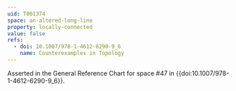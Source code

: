 ```yaml
---
uid: T001374
space: an-altered-long-line
property: locally-connected
value: false
refs:
  - doi: 10.1007/978-1-4612-6290-9_6
    name: Counterexamples in Topology
---
```

Asserted in the General Reference Chart for space #47 in
{{doi:10.1007/978-1-4612-6290-9_6}}.
